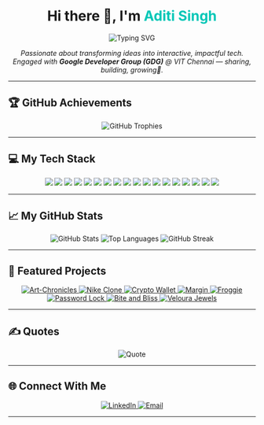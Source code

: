 <h1 align="center">Hi there 👋, I'm <span style="color:#00C7B7;"><strong>Aditi Singh</strong></span></h1>

<p align="center">
  <img src="https://readme-typing-svg.herokuapp.com?font=Fira+Code&size=22&pause=1000&color=00C7B7&center=true&vCenter=true&width=500&lines=Code.+Learn.+Innovate." alt="Typing SVG" />
</p>

<p align="center">
  <em>
    Passionate about transforming ideas into interactive, impactful tech.<br/>
    Engaged with <strong>Google Developer Group (GDG)</strong> @ VIT Chennai — sharing, building, growing🚀.<br/>
  </em>
</p>

---

## 🏆 GitHub Achievements
<p align="center">
  <img src="https://github-profile-trophy.vercel.app/?username=okaditi&theme=shadow_green&no-frame=true&margin-w=6" alt="GitHub Trophies"/>
</p>

---

## 💻 My Tech Stack
<p align="center">
  <!-- Languages -->
  <img src="https://img.shields.io/badge/C-%2300599C.svg?style=for-the-badge&logo=c&logoColor=white"/>
  <img src="https://img.shields.io/badge/C++-%2300599C.svg?style=for-the-badge&logo=c%2B%2B&logoColor=white"/>
  <img src="https://img.shields.io/badge/Java-%23ED8B00.svg?style=for-the-badge&logo=openjdk&logoColor=white"/>
  <img src="https://img.shields.io/badge/Python-%233776AB.svg?style=for-the-badge&logo=python&logoColor=white"/>
  <img src="https://img.shields.io/badge/JavaScript-%23F7DF1E.svg?style=for-the-badge&logo=javascript&logoColor=black"/>

  <!-- Web Dev -->
  <img src="https://img.shields.io/badge/HTML5-%23E34F26.svg?style=for-the-badge&logo=html5&logoColor=white"/>
  <img src="https://img.shields.io/badge/CSS3-%231572B6.svg?style=for-the-badge&logo=css3&logoColor=white"/>
  <img src="https://img.shields.io/badge/Bootstrap-%238511FA.svg?style=for-the-badge&logo=bootstrap&logoColor=white"/>
  <img src="https://img.shields.io/badge/WordPress-%23117AC9.svg?style=for-the-badge&logo=wordpress&logoColor=white"/>

  <!-- Tools & Data -->
  <img src="https://img.shields.io/badge/MySQL-%234479A1.svg?style=for-the-badge&logo=mysql&logoColor=white"/>
  <img src="https://img.shields.io/badge/Pandas-%23150458.svg?style=for-the-badge&logo=pandas&logoColor=white"/>
  <img src="https://img.shields.io/badge/NumPy-%23013243.svg?style=for-the-badge&logo=numpy&logoColor=white"/>
  <img src="https://img.shields.io/badge/PowerShell-%235391FE.svg?style=for-the-badge&logo=powershell&logoColor=white"/>
  <img src="https://img.shields.io/badge/Arduino-00979D?style=for-the-badge&logo=arduino&logoColor=white"/>

  <!-- Platforms -->
  <img src="https://img.shields.io/badge/GitHub-%23121011.svg?style=for-the-badge&logo=github&logoColor=white"/>
  <img src="https://img.shields.io/badge/Vercel-%23000000.svg?style=for-the-badge&logo=vercel&logoColor=white"/>
  <img src="https://img.shields.io/badge/Netlify-%23000000.svg?style=for-the-badge&logo=netlify&logoColor=#00C7B7"/>
  <img src="https://img.shields.io/badge/Windows%20Terminal-%234D4D4D.svg?style=for-the-badge&logo=windows-terminal&logoColor=white"/>
</p>

---

## 📈 My GitHub Stats
<p align="center">
  <img src="https://github-readme-stats.vercel.app/api?username=okaditi&theme=shadow_green&show_icons=true&hide_border=true" alt="GitHub Stats"/>
  <img src="https://github-readme-stats.vercel.app/api/top-langs/?username=okaditi&layout=compact&theme=shadow_green&hide_border=true" alt="Top Languages"/>
  <img src="https://github-readme-streak-stats.herokuapp.com/?user=okaditi&theme=shadow_green&hide_border=true" alt="GitHub Streak"/>
</p>

---

## 🚀 Featured Projects
<p align="center">
  <a href="https://github.com/okaditi/Art-Chronicles" target="_blank" title="Art Chronicles - Blockchain">
    <img src="https://img.shields.io/badge/Art_Chronicles-Blockchain-lavender?style=for-the-badge&logo=metamask&logoColor=white" alt="Art-Chronicles"/>
  </a>
  <a href="https://github.com/okaditi/nike-clone" target="_blank" title="Nike Clone - Front-end Website">
    <img src="https://img.shields.io/badge/Nike_Clone-Frontend-orange?style=for-the-badge&logo=css&logoColor=white" alt="Nike Clone"/>
  </a>
  <a href="https://github.com/okaditi/Crypto" target="_blank" title="Crypto Wallet - AI-driven Self-Destructing Wallet">
    <img src="https://img.shields.io/badge/Crypt-Blockchain-blue?style=for-the-badge&logo=ethereum&logoColor=white" alt="Crypto Wallet"/>
  </a>
  <a href="https://github.com/okaditi/margin" target="_blank" title="Margin - Bootstrap">
    <img src="https://img.shields.io/badge/Margin-Bootstrap-purple?style=for-the-badge&logo=bootstrap&logoColor=white" alt="Margin"/>
  </a>
  <a href="https://github.com/okaditi/froggie" target="_blank" title="Froggie - Arduino based hardware">
    <img src="https://img.shields.io/badge/Froggie-Robotic_Frog-brightgreen?style=for-the-badge&logo=unity&logoColor=white" alt="Froggie"/>
  </a>
  <a href="https://github.com/okaditi/password-protected-locking-system" target="_blank" title="Password Protected Locking System - Secure IoT Project">
    <img src="https://img.shields.io/badge/SafeKey-Digital_Lock_System-red?style=for-the-badge&logo=arduino&logoColor=white" alt="Password Lock"/>
  </a>
  <a href="https://github.com/okaditi/bite-and-bliss" target="_blank" title="Bite and Bliss - Food Delivery Website">
    <img src="https://img.shields.io/badge/Bite_and_Bliss-Frontend-yellowgreen?style=for-the-badge&logo=javascript&logoColor=white" alt="Bite and Bliss"/>
  </a>
  <a href="https://free05716.wordpress.com/" target="_blank" title="Veloura Jewels WordPress site">
    <img src="https://img.shields.io/badge/Veloura_Jewels-WordPress-blueviolet?style=for-the-badge&logo=wordpress&logoColor=white" alt="Veloura Jewels"/>
  </a>
</p>

---

## ✍️ Quotes
<p align="center">
  <img src="https://quotes-github-readme.vercel.app/api?type=horizontal&theme=dark" alt="Quote"/>
</p>

---

## 🌐 Connect With Me
<p align="center">
  <a href="https://www.linkedin.com/in/aditi-singh-9ba2201a4/" target="_blank">
    <img src="https://img.shields.io/badge/LinkedIn-%230077B5.svg?style=for-the-badge&logo=linkedin&logoColor=white" alt="LinkedIn"/>
  </a>
  <a href="mailto:aditisingh01299@gmail.com" target="_blank">
    <img src="https://img.shields.io/badge/Email-D14836?style=for-the-badge&logo=gmail&logoColor=white" alt="Email"/>
  </a>
</p>

---

<!-- Contribution Snake -->
<!--
<div align="center">
  <picture>
    <source media="(prefers-color-scheme: dark)" srcset="https://raw.githubusercontent.com/platane/snk/output/github-contribution-grid-snake-dark.svg">
    <source media="(prefers-color-scheme: light)" srcset="https://raw.githubusercontent.com/platane/snk/output/github-contribution-grid-snake.svg">
    <img alt="GitHub contribution grid snake animation" src="https://raw.githubusercontent.com/platane/snk/output/github-contribution-grid-snake.svg">
  </picture>
</div>
-->

<!-- Footer Wave -->
<!--
<img width="100%" src="https://capsule-render.vercel.app/api?type=waving&color=6F3AFF&height=120&section=footer"/>
-->
